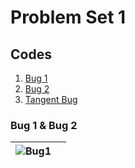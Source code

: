 # Problem Set 1

## Codes
1. [Bug 1](./Bug1.m)
2. [Bug 2](./Bug2.m)
3. [Tangent Bug](./Tangent_Bug/m)

### Bug 1 & Bug 2
![Bug1](https://github.com/user-attachments/assets/bf11f440-dbe5-4a29-abbb-d47dffc409f2) | []()
--- | ---
